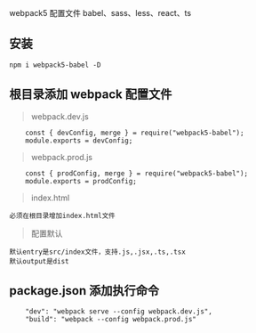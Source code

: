 webpack5 配置文件 babel、sass、less、react、ts

## 安装

```code
npm i webpack5-babel -D
```

## 根目录添加 webpack 配置文件

> webpack.dev.js

```code
    const { devConfig, merge } = require("webpack5-babel");
    module.exports = devConfig;
```

> webpack.prod.js

```code
    const { prodConfig, merge } = require("webpack5-babel");
    module.exports = prodConfig;
```

> index.html

```code
必须在根目录增加index.html文件
```

> 配置默认

```code
默认entry是src/index文件，支持.js,.jsx,.ts,.tsx
默认output是dist
```

## package.json 添加执行命令

```code
    "dev": "webpack serve --config webpack.dev.js",
    "build": "webpack --config webpack.prod.js"
```
